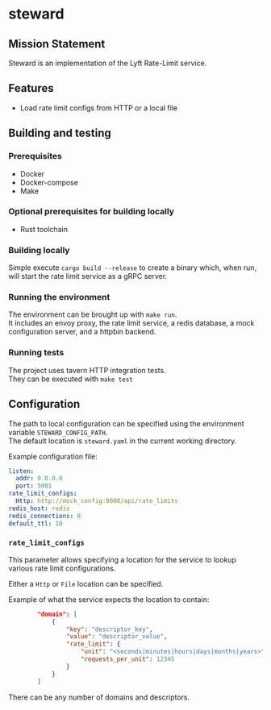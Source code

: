 steward
============================================================

Mission Statement
------------------------------------------------------------

Steward is an implementation of the Lyft Rate-Limit service.


Features
------------------------------------------------------------

* Load rate limit configs from HTTP or a local file


Building and testing
------------------------------------------------------------

### Prerequisites

* Docker
* Docker-compose
* Make

### Optional prerequisites for building locally

* Rust toolchain


### Building locally

Simple execute `cargo build --release` to create a binary
which, when run, will start the rate limit service as a
gRPC server.

### Running the environment

The environment can be brought up with `make run`.  
It includes an envoy proxy, the rate limit service, a redis
database, a mock configuration server, and a httpbin backend.

### Running tests

The project uses tavern HTTP integration tests.  
They can be executed with `make test`


Configuration
------------------------------------------------------------

The path to local configuration can be specified using the
environment variable `STEWARD_CONFIG_PATH`.  
The default location is `steward.yaml` in the current working
directory.

Example configuration file:

```yaml
listen:
  addr: 0.0.0.0
  port: 5001
rate_limit_configs:
  Http: http://mock_config:8000/api/rate_limits
redis_host: redis
redis_connections: 8
default_ttl: 10
```

### `rate_limit_configs`

This parameter allows specifying a location for the service
to lookup various rate limit configurations.

Either a `Http` or `File` location can be specified.

Example of what the service expects the location to contain:

```json
        "domain": [
            {
                "key": "descriptor_key",
                "value": "descriptor_value",
                "rate_limit": {
                    "unit": "<seconds|minutes|hours|days|months|years>",
                    "requests_per_unit": 12345
                }
            }
        ]
```

There can be any number of domains and descriptors.
